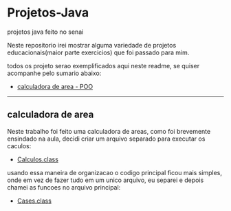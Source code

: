 # Projetos-Java
projetos java feito no senai

Neste repositorio irei mostrar alguma variedade de projetos educacionais(maior parte exercicios) que foi passado para mim.

todos os projeto serao exemplificados aqui neste readme, se quiser acompanhe pelo sumario abaixo:

* [calculadora de area - POO](#calculadora-area)

***

<div id="calculadora-area"></div>

## calculadora de area
Neste trabalho foi feito uma calculadora de areas, como foi brevemente ensindado na aula, decidi criar um arquivo separado para
executar os caculos:
* [Calculos.class](/calculadora/Calculos.class)

usando essa maneira de organizacao o codigo principal ficou mais simples, onde em vez de fazer tudo em um unico arquivo, eu separei
e depois chamei as funcoes no arquivo principal:
* [Cases.class](/calculadora/Cases.class)



